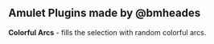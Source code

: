 ## Amulet Plugins made by @bmheades

**Colorful Arcs** - fills the selection with random colorful arcs.
